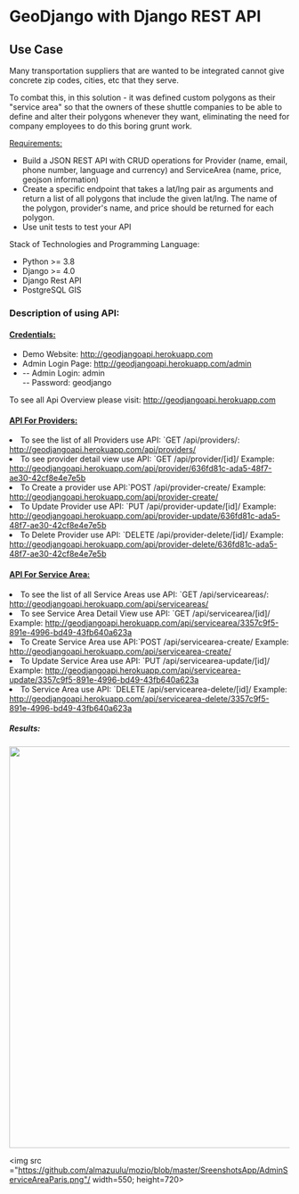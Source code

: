 <h1>GeoDjango with Django REST API</h1>

<h2>Use Case</h2>
Many transportation suppliers that are wanted to be integrated cannot give  concrete zip codes, cities, etc that they serve.

To combat this, in this solution - it was defined custom polygons as their "service area" so that the owners of these shuttle companies to be able to define and alter their polygons whenever they want, eliminating the need for company employees to do this boring grunt work.

<u>Requirements:</u>
<ul>
<li>Build a JSON REST API with CRUD operations for Provider (name, email, phone number, language and currency) and ServiceArea (name, price, geojson information)</li>

<li>Create a specific endpoint that takes a lat/lng pair as arguments and return a list of all polygons that include the given lat/lng. The name of the polygon, provider's name, and price should be returned for each polygon. </li>
<li>Use unit tests to test your API</li>
</ul>

Stack of Technologies and Programming Language:
<ul>
<li> Python >= 3.8 </li>
<li> Django >= 4.0 </li>
<li> Django Rest API </li>
<li> PostgreSQL GIS </li>
</ul>

<h3> Description of using API: </h3>

<h4><u>Credentials: </u></h4>
<ul>
<li>
Demo Website: <a href="http://geodjangoapi.herokuapp.com">http://geodjangoapi.herokuapp.com </a></li>
<li>
Admin Login Page: <a href="http://geodjangoapi.herokuapp.com/admin">http://geodjangoapi.herokuapp.com/admin </a></li>
<li>
-- Admin Login: admin <br>
-- Password: geodjango
</li>

</ul>

To see all Api Overview please visit: <a href="http://geodjangoapi.herokuapp.com">http://geodjangoapi.herokuapp.com </a>

<h4><u>API For Providers: </u></h4>
<ul></ul>
<li>To see the list of all Providers use API: `GET /api/providers/: <a href="http://geodjangoapi.herokuapp.com/api/providers/">http://geodjangoapi.herokuapp.com/api/providers/</a></li>
<li>To see provider detail view use API: `GET /api/provider/[id]/ Example: <a href="http://geodjangoapi.herokuapp.com/api/provider/636fd81c-ada5-48f7-ae30-42cf8e4e7e5b">http://geodjangoapi.herokuapp.com/api/provider/636fd81c-ada5-48f7-ae30-42cf8e4e7e5b</a></li>
<li>To Create a provider use API:`POST /api/provider-create/ Example: <a href="http://geodjangoapi.herokuapp.com/api/provider-create/">http://geodjangoapi.herokuapp.com/api/provider-create/</a></li>
<li>To Update Provider use API: `PUT /api/provider-update/[id]/ Example: <a href="http://geodjangoapi.herokuapp.com/api/provider-update/636fd81c-ada5-48f7-ae30-42cf8e4e7e5b">http://geodjangoapi.herokuapp.com/api/provider-update/636fd81c-ada5-48f7-ae30-42cf8e4e7e5b</a></li>
<li>To Delete Provider use API: `DELETE /api/provider-delete/[id]/ Example: <a href="http://geodjangoapi.herokuapp.com/api/provider-delete/636fd81c-ada5-48f7-ae30-42cf8e4e7e5b">http://geodjangoapi.herokuapp.com/api/provider-delete/636fd81c-ada5-48f7-ae30-42cf8e4e7e5b</a></li>
</ul>


</ul>
<h4><u>API For Service Area: </u></h4>
<ul></ul>
<li>To see the list of all Service Areas use API: `GET /api/serviceareas/: <a href="http://geodjangoapi.herokuapp.com/api/serviceareas/">http://geodjangoapi.herokuapp.com/api/serviceareas/</a></li>
<li>To see Service Area Detail View use API: `GET /api/servicearea/[id]/ Example: <a href="http://geodjangoapi.herokuapp.com/api/servicearea/3357c9f5-891e-4996-bd49-43fb640a623a">http://geodjangoapi.herokuapp.com/api/servicearea/3357c9f5-891e-4996-bd49-43fb640a623a</a></li>
<li>To Create Service Area use API:`POST /api/servicearea-create/ Example: <a href="http://geodjangoapi.herokuapp.com/api/servicearea-create/">http://geodjangoapi.herokuapp.com/api/servicearea-create/</a></li>
<li>To Update Service Area use API: `PUT /api/servicearea-update/[id]/ Example: <a href="http://geodjangoapi.herokuapp.com/api/servicearea-update/3357c9f5-891e-4996-bd49-43fb640a623a">http://geodjangoapi.herokuapp.com/api/servicearea-update/3357c9f5-891e-4996-bd49-43fb640a623a</a></li>
<li>To Service Area use API: `DELETE /api/servicearea-delete/[id]/ Example: <a href="http://geodjangoapi.herokuapp.com/api/servicearea-delete/3357c9f5-891e-4996-bd49-43fb640a623a">http://geodjangoapi.herokuapp.com/api/servicearea-delete/3357c9f5-891e-4996-bd49-43fb640a623a</a></li>
</ul>

<h5>Results: </h5>
<img src ="https://github.com/almazuulu/mozio/blob/master/SreenshotsApp/AdminServiceAreaParis.png"/ width=550; height=720>

<img src ="https://github.com/almazuulu/mozio/blob/master/SreenshotsApp/AdminServiceAreaParis.png"/ width=550; height=720>






